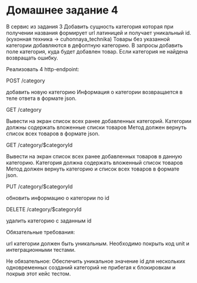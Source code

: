 # Домашнее задание 4

В сервис из задания 3
Добавить сущность категория которая при получении названия формирует url латиницей и получает уникальный id.
(кухонная техника -> cuhonnaya_technika)
Товары без указанной категории добавляются в дефолтную категорию. В запросы добавить поле категория, куда будет добавлен товар. Если категория не найдена возвращать ошибку.


Реализовать 4 http-endpoint:

POST /category

добавить новую категорию
Информация о категории возвращается в теле ответа в формате json.

GET /category

Вывести на экран список всех ранее добавленных категорий. Категории должны содержать вложенные списки товаров
Метод должен вернуть список всех товаров в формате json.


GET /category/$categoryId

Вывести на экран список всех ранее добавленных товаров в данную категорию. Категория должна содержать вложенный список товаров
Метод должен вернуть категорию и список всех товаров в формате json.


PUT /category/$categoryId

обновить информацию о категории по id

DELETE /category/$categoryId

удалить категорию с заданным id

Обязательные требования:

url категории должен быть уникальным.
Необходимо покрыть код unit и интеграционными тестами.

Не обязательное:
Обеспечить уникальное значение id для нескольких одновременных созданий категорий не прибегая к блокировкам и покрыв этот кейс тестом.
